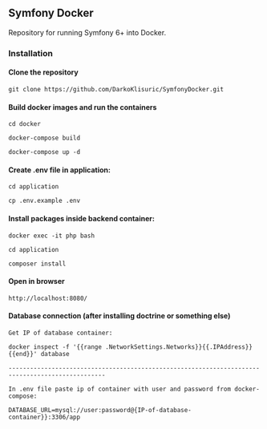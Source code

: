 ## Symfony Docker

Repository for running Symfony 6+ into Docker.

### Installation
#### Clone the repository
```
git clone https://github.com/DarkoKlisuric/SymfonyDocker.git
```

#### Build docker images and run the containers
```
cd docker

docker-compose build

docker-compose up -d
```

#### Create .env file in application:
```
cd application

cp .env.example .env
```

#### Install packages inside backend container:
```
docker exec -it php bash

cd application

composer install
```

#### Open in browser
```
http://localhost:8080/
```

#### Database connection (after installing doctrine or something else)
````
Get IP of database container:

docker inspect -f '{{range .NetworkSettings.Networks}}{{.IPAddress}}{{end}}' database

-------------------------------------------------------------------------------------------------

In .env file paste ip of container with user and password from docker-compose:

DATABASE_URL=mysql://user:password@{IP-of-database-container}}:3306/app
````
